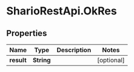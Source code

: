 # SharioRestApi.OkRes

## Properties
Name | Type | Description | Notes
------------ | ------------- | ------------- | -------------
**result** | **String** |  | [optional] 


